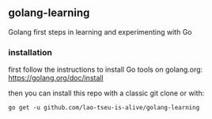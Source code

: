 ## golang-learning
Golang first steps in learning and experimenting with Go

### installation
first follow the instructions to install Go tools on golang.org: https://golang.org/doc/install 

then you can install this repo with a classic git clone or with:

`go get -u github.com/lao-tseu-is-alive/golang-learning`
